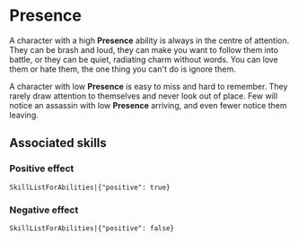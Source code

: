 # Presence

A character with a high **Presence** ability is always in the centre of attention. They can be brash and loud, they can make you want to follow them into battle, or they can be quiet, radiating charm without words. You can love them or hate them, the one thing you can't do is ignore them.

A character with low **Presence** is easy to miss and hard to remember. They rarely draw attention to themselves and never look out of place. Few will notice an assassin with low **Presence** arriving, and even fewer notice them leaving.

## Associated skills

### Positive effect

`SkillListForAbilities|{"positive": true}`

### Negative effect

`SkillListForAbilities|{"positive": false}`